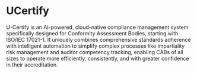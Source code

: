 # UCertify

U-Certify is an AI-powered, cloud-native compliance management system specifically designed for Conformity Assessment Bodies, starting with ISO/IEC 17021-1. It uniquely combines comprehensive standards adherence with intelligent automation to simplify complex processes like impartiality risk management and auditor competency tracking, enabling CABs of all sizes to operate more efficiently, consistently, and with greater confidence in their accreditation.
